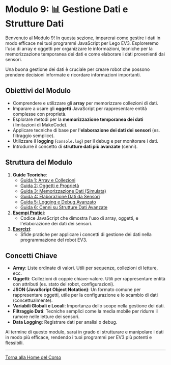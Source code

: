 # Modulo 9: 📊 Gestione Dati e Strutture Dati

Benvenuto al Modulo 9! In questa sezione, imparerai come gestire i dati in modo efficace nei tuoi programmi JavaScript per Lego EV3. Esploreremo l'uso di array e oggetti per organizzare le informazioni, tecniche per la memorizzazione temporanea dei dati e come elaborare i dati provenienti dai sensori.

Una buona gestione dei dati è cruciale per creare robot che possono prendere decisioni informate e ricordare informazioni importanti.

## Obiettivi del Modulo

*   Comprendere e utilizzare gli **array** per memorizzare collezioni di dati.
*   Imparare a usare gli **oggetti** JavaScript per rappresentare entità complesse con proprietà.
*   Esplorare metodi per la **memorizzazione temporanea dei dati** (limitazioni di MakeCode).
*   Applicare tecniche di base per l'**elaborazione dei dati dei sensori** (es. filtraggio semplice).
*   Utilizzare il **logging** (`console.log`) per il debug e per monitorare i dati.
*   Introdurre il concetto di **strutture dati più avanzate** (cenni).

## Struttura del Modulo

1.  **Guide Teoriche**:
    *   [Guida 1: Array e Collezioni](./01-ArrayCollezioni.md)
    *   [Guida 2: Oggetti e Proprietà](./02-OggettiProprietà.md)
    *   [Guida 3: Memorizzazione Dati (Simulata)](./03-MemorizzazioneDati.md)
    *   [Guida 4: Elaborazione Dati da Sensori](./04-ElaborazioneDatiSensori.md)
    *   [Guida 5: Logging e Debug Avanzato](./05-LoggingDebug.md)
    *   [Guida 6: Cenni su Strutture Dati Avanzate](./06-StruttureDatiAvanzate.md)
2.  **[Esempi Pratici](./esempi/README.md)**:
    *   Codice JavaScript che dimostra l'uso di array, oggetti, e l'elaborazione dei dati dei sensori.
3.  **[Esercizi](./esercizi/README.md)**:
    *   Sfide pratiche per applicare i concetti di gestione dei dati nella programmazione del robot EV3.

## Concetti Chiave

*   **Array**: Liste ordinate di valori. Utili per sequenze, collezioni di letture, ecc.
*   **Oggetti**: Collezioni di coppie chiave-valore. Utili per rappresentare entità con attributi (es. stato del robot, configurazioni).
*   **JSON (JavaScript Object Notation)**: Un formato comune per rappresentare oggetti, utile per la configurazione e lo scambio di dati (concettualmente).
*   **Variabili Globali e Locali**: Importanza dello scope nella gestione dei dati.
*   **Filtraggio Dati**: Tecniche semplici come la media mobile per ridurre il rumore nelle letture dei sensori.
*   **Data Logging**: Registrare dati per analisi o debug.

Al termine di questo modulo, sarai in grado di strutturare e manipolare i dati in modo più efficace, rendendo i tuoi programmi per EV3 più potenti e flessibili.

---

[Torna alla Home del Corso](../README.md)